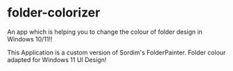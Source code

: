# folder-colorizer
An app which is helping you to change the colour of folder design in Windows 10/11!!

This Application is a custom version of Sordim's FolderPainter. 
Folder colour adapted for Windows 11 UI Design! 
